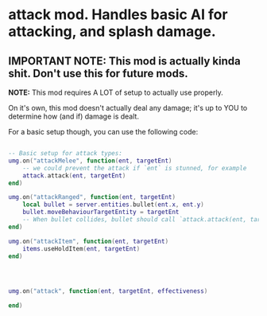 

# attack mod.  Handles basic AI for attacking, and splash damage.

## IMPORTANT NOTE: This mod is actually kinda shit. Don't use this for future mods. 


**NOTE:**
This mod requires A LOT of setup to actually use properly.

On it's own, this mod doesn't actually deal any damage; it's up to YOU
to determine how (and if) damage is dealt.

For a basic setup though, you can use the following code:
```lua

-- Basic setup for attack types:
umg.on("attackMelee", function(ent, targetEnt)
    -- we could prevent the attack if `ent` is stunned, for example
    attack.attack(ent, targetEnt)
end)

umg.on("attackRanged", function(ent, targetEnt)
    local bullet = server.entities.bullet(ent.x, ent.y)
    bullet.moveBehaviourTargetEntity = targetEnt
    -- When bullet collides, bullet should call `attack.attack(ent, target)`
end)

umg.on("attackItem", function(ent, targetEnt)
    items.useHoldItem(ent, targetEnt)
end)




umg.on("attack", function(ent, targetEnt, effectiveness)

end)

